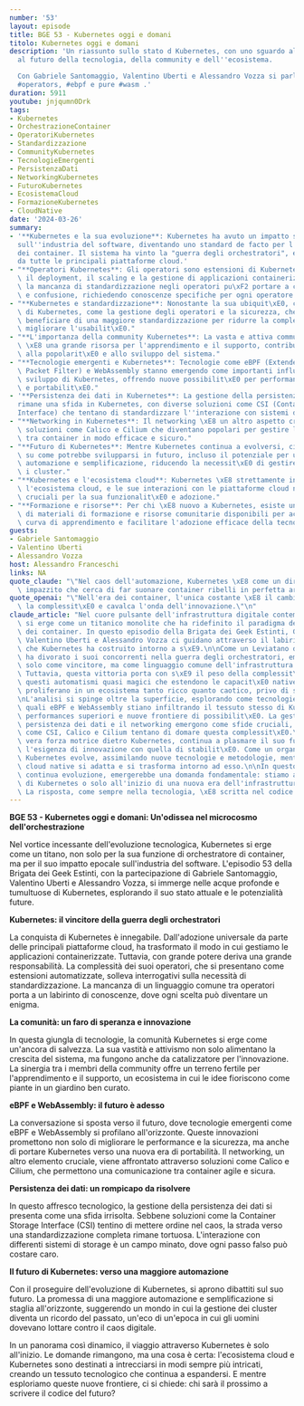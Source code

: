 ```yaml
---
number: '53'
layout: episode
title: BGE 53 - Kubernetes oggi e domani
titolo: Kubernetes oggi e domani
description: 'Un riassunto sullo stato d Kubernetes, con uno sguardo al presente e
  al futuro della tecnologia, della community e dell''ecosistema.

  Con Gabriele Santomaggio, Valentino Uberti e Alessandro Vozza si parla di #kubernetes,
  #operators, #ebpf e pure #wasm .'
duration: 5911
youtube: jnjqumn0Drk
tags:
- Kubernetes
- OrchestrazioneContainer
- OperatoriKubernetes
- Standardizzazione
- CommunityKubernetes
- TecnologieEmergenti
- PersistenzaDati
- NetworkingKubernetes
- FuturoKubernetes
- EcosistemaCloud
- FormazioneKubernetes
- CloudNative
date: '2024-03-26'
summary:
- '**Kubernetes e la sua evoluzione**: Kubernetes ha avuto un impatto significativo
  sull''industria del software, diventando uno standard de facto per l''orchestrazione
  dei container. Il sistema ha vinto la "guerra degli orchestratori", essendo adottato
  da tutte le principali piattaforme cloud.'
- "**Operatori Kubernetes**: Gli operatori sono estensioni di Kubernetes che automatizzano\
  \ il deployment, il scaling e la gestione di applicazioni containerizzate. Tuttavia,\
  \ la mancanza di standardizzazione negli operatori pu\xF2 portare a complessit\xE0\
  \ e confusione, richiedendo conoscenze specifiche per ogni operatore."
- "**Kubernetes e standardizzazione**: Nonostante la sua ubiquit\xE0, ci sono aree\
  \ di Kubernetes, come la gestione degli operatori e la sicurezza, che potrebbero\
  \ beneficiare di una maggiore standardizzazione per ridurre la complessit\xE0 e\
  \ migliorare l'usabilit\xE0."
- "**L'importanza della community Kubernetes**: La vasta e attiva community di Kubernetes\
  \ \xE8 una grande risorsa per l'apprendimento e il supporto, contribuendo significativamente\
  \ alla popolarit\xE0 e allo sviluppo del sistema."
- "**Tecnologie emergenti e Kubernetes**: Tecnologie come eBPF (Extended Berkeley\
  \ Packet Filter) e WebAssembly stanno emergendo come importanti influenze nello\
  \ sviluppo di Kubernetes, offrendo nuove possibilit\xE0 per performance, sicurezza\
  \ e portabilit\xE0."
- '**Persistenza dei dati in Kubernetes**: La gestione della persistenza dei dati
  rimane una sfida in Kubernetes, con diverse soluzioni come CSI (Container Storage
  Interface) che tentano di standardizzare l''interazione con sistemi di storage diversi.'
- "**Networking in Kubernetes**: Il networking \xE8 un altro aspetto critico, con\
  \ soluzioni come Calico e Cilium che diventano popolari per gestire la comunicazione\
  \ tra container in modo efficace e sicuro."
- "**Futuro di Kubernetes**: Mentre Kubernetes continua a evolversi, ci sono discussioni\
  \ su come potrebbe svilupparsi in futuro, incluso il potenziale per una maggiore\
  \ automazione e semplificazione, riducendo la necessit\xE0 di gestire direttamente\
  \ i cluster."
- "**Kubernetes e l'ecosistema cloud**: Kubernetes \xE8 strettamente integrato con\
  \ l'ecosistema cloud, e le sue interazioni con le piattaforme cloud native sono\
  \ cruciali per la sua funzionalit\xE0 e adozione."
- "**Formazione e risorse**: Per chi \xE8 nuovo a Kubernetes, esiste una vasta quantit\xE0\
  \ di materiali di formazione e risorse comunitarie disponibili per accelerare la\
  \ curva di apprendimento e facilitare l'adozione efficace della tecnologia."
guests:
- Gabriele Santomaggio
- Valentino Uberti
- Alessandro Vozza
host: Alessandro Franceschi
links: NA
quote_claude: "\"Nel caos dell'automazione, Kubernetes \xE8 come un direttore d'orchestra\
  \ impazzito che cerca di far suonare container ribelli in perfetta armonia.\"\n"
quote_openai: "\"Nell'era dei container, l'unica costante \xE8 il cambiamento: abbraccia\
  \ la complessit\xE0 e cavalca l'onda dell'innovazione.\"\n"
claude_article: "Nel cuore pulsante dell'infrastruttura digitale contemporanea, Kubernetes\
  \ si erge come un titanico monolite che ha ridefinito il paradigma dell'orchestrazione\
  \ dei container. In questo episodio della Brigata dei Geek Estinti, Gabriele Santomaggio,\
  \ Valentino Uberti e Alessandro Vozza ci guidano attraverso il labirinto tecnologico\
  \ che Kubernetes ha costruito intorno a s\xE9.\n\nCome un Leviatano digitale, Kubernetes\
  \ ha divorato i suoi concorrenti nella guerra degli orchestratori, emergendo non\
  \ solo come vincitore, ma come linguaggio comune dell'infrastruttura cloud moderna.\
  \ Tuttavia, questa vittoria porta con s\xE9 il peso della complessit\xE0: gli Operatori,\
  \ questi automatismi quasi magici che estendono le capacit\xE0 native di Kubernetes,\
  \ proliferano in un ecosistema tanto ricco quanto caotico, privo di standardizzazione.\n\
  \nL'analisi si spinge oltre la superficie, esplorando come tecnologie emergenti\
  \ quali eBPF e WebAssembly stiano infiltrando il tessuto stesso di Kubernetes, promettendo\
  \ performances superiori e nuove frontiere di possibilit\xE0. La gestione della\
  \ persistenza dei dati e il networking emergono come sfide cruciali, mentre soluzioni\
  \ come CSI, Calico e Cilium tentano di domare questa complessit\xE0.\n\nLa community,\
  \ vera forza motrice dietro Kubernetes, continua a plasmare il suo futuro, bilanciando\
  \ l'esigenza di innovazione con quella di stabilit\xE0. Come un organismo vivente,\
  \ Kubernetes evolve, assimilando nuove tecnologie e metodologie, mentre l'ecosistema\
  \ cloud native si adatta e si trasforma intorno ad esso.\n\nIn questo panorama in\
  \ continua evoluzione, emergerebbe una domanda fondamentale: stiamo assistendo all'apogeo\
  \ di Kubernetes o solo all'inizio di una nuova era dell'infrastruttura distribuita?\
  \ La risposta, come sempre nella tecnologia, \xE8 scritta nel codice del futuro.\n"
---
```

**BGE 53 - Kubernetes oggi e domani: Un'odissea nel microcosmo dell'orchestrazione**

Nel vortice incessante dell'evoluzione tecnologica, Kubernetes si erge come un titano, non solo per la sua funzione di orchestratore di container, ma per il suo impatto epocale sull'industria del software. L'episodio 53 della Brigata dei Geek Estinti, con la partecipazione di Gabriele Santomaggio, Valentino Uberti e Alessandro Vozza, si immerge nelle acque profonde e tumultuose di Kubernetes, esplorando il suo stato attuale e le potenzialità future.

**Kubernetes: il vincitore della guerra degli orchestratori**

La conquista di Kubernetes è innegabile. Dall'adozione universale da parte delle principali piattaforme cloud, ha trasformato il modo in cui gestiamo le applicazioni containerizzate. Tuttavia, con grande potere deriva una grande responsabilità. La complessità dei suoi operatori, che si presentano come estensioni automatizzate, solleva interrogativi sulla necessità di standardizzazione. La mancanza di un linguaggio comune tra operatori porta a un labirinto di conoscenze, dove ogni scelta può diventare un enigma.

**La comunità: un faro di speranza e innovazione**

In questa giungla di tecnologie, la comunità Kubernetes si erge come un'ancora di salvezza. La sua vastità e attivismo non solo alimentano la crescita del sistema, ma fungono anche da catalizzatore per l'innovazione. La sinergia tra i membri della community offre un terreno fertile per l'apprendimento e il supporto, un ecosistema in cui le idee fioriscono come piante in un giardino ben curato.

**eBPF e WebAssembly: il futuro è adesso**

La conversazione si sposta verso il futuro, dove tecnologie emergenti come eBPF e WebAssembly si profilano all'orizzonte. Queste innovazioni promettono non solo di migliorare le performance e la sicurezza, ma anche di portare Kubernetes verso una nuova era di portabilità. Il networking, un altro elemento cruciale, viene affrontato attraverso soluzioni come Calico e Cilium, che permettono una comunicazione tra container agile e sicura.

**Persistenza dei dati: un rompicapo da risolvere**

In questo affresco tecnologico, la gestione della persistenza dei dati si presenta come una sfida irrisolta. Sebbene soluzioni come la Container Storage Interface (CSI) tentino di mettere ordine nel caos, la strada verso una standardizzazione completa rimane tortuosa. L'interazione con differenti sistemi di storage è un campo minato, dove ogni passo falso può costare caro.

**Il futuro di Kubernetes: verso una maggiore automazione**

Con il proseguire dell'evoluzione di Kubernetes, si aprono dibattiti sul suo futuro. La promessa di una maggiore automazione e semplificazione si staglia all'orizzonte, suggerendo un mondo in cui la gestione dei cluster diventa un ricordo del passato, un'eco di un'epoca in cui gli uomini dovevano lottare contro il caos digitale.

In un panorama così dinamico, il viaggio attraverso Kubernetes è solo all'inizio. Le domande rimangono, ma una cosa è certa: l'ecosistema cloud e Kubernetes sono destinati a intrecciarsi in modi sempre più intricati, creando un tessuto tecnologico che continua a espandersi. E mentre esploriamo queste nuove frontiere, ci si chiede: chi sarà il prossimo a scrivere il codice del futuro?
